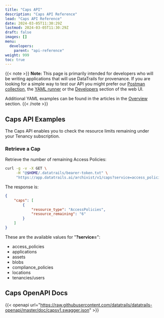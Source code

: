 ```yaml
---
title: "Caps API"
description: "Caps API Reference"
lead: "Caps API Reference"
date: 2024-03-05T11:30:29Z
lastmod: 2024-03-05T11:30:29Z
draft: false
images: []
menu: 
  developers:
    parent: "api-reference"
weight: 999
toc: true
---
```

{{< note >}}
**Note:** This page is primarily intended for developers who will be writing applications that will use DataTrails for provenance. 
If you are looking for a simple way to test our API you might prefer our [Postman collection](https://www.postman.com/datatrails-inc/workspace/datatrails-public/overview), the [YAML runner](/developers/yaml-reference/story-runner-components/) or the [Developers](https://app.datatrails.ai) section of the web UI. 

Additional YAML examples can be found in the articles in the [Overview](/platform/overview/introduction/) section.
{{< /note >}}
## Caps API Examples

The Caps API enables you to check the resource limits remaining under your Tenancy subscription.

### Retrieve a Cap

Retrieve the number of remaining Access Policies:

```bash
curl -g -v -X GET \
     -H "@$HOME/.datatrails/bearer-token.txt" \
     "https://app.datatrails.ai/archivist/v1/caps?service=access_policies"    
```

The response is:

```json
{
    "caps": [
        {
            "resource_type": "AccessPolicies",
            "resource_remaining": "6"
        }
    ]
}
```
These are the available values for "**?service=**":
* access_policies
* applications
* assets
* blobs
* compliance_policies
* locations
* tenancies/users


## Caps OpenAPI Docs
{{< openapi url="https://raw.githubusercontent.com/datatrails/datatrails-openapi/master/doc/capsv1.swagger.json" >}}
